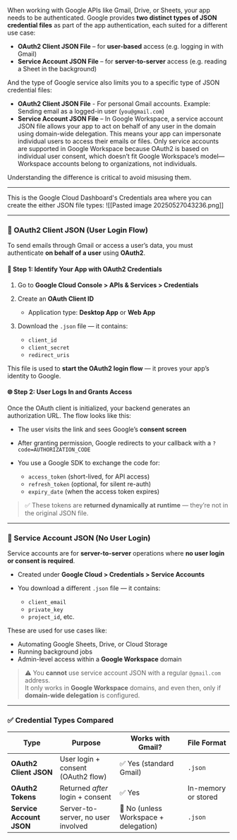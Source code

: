 When working with Google APIs like Gmail, Drive, or Sheets, your app needs to be authenticated. Google provides **two distinct types of JSON credential files** as part of the app authentication, each suited for a different use case:

- **OAuth2 Client JSON File** – for **user-based** access (e.g. logging in with Gmail)
- **Service Account JSON File** – for **server-to-server** access (e.g. reading a Sheet in the background)

And the type of Google service also limits you to a specific type of JSON credential files:
- **OAuth2 Client JSON File** - For personal Gmail accounts. Example: Sending email as a logged-in user (`you@gmail.com`)
- **Service Account JSON File** – In Google Workspace, a service account JSON file allows your app to act on behalf of any user in the domain using domain-wide delegation. This means your app can impersonate individual users to access their emails or files. Only service accounts are supported in Google Workspace because OAuth2 is based on individual user consent, which doesn’t fit Google Workspace’s model—Workspace accounts belong to organizations, not individuals.

Understanding the difference is critical to avoid misusing them.

---

This is the Google Cloud Dashboard's Credentials area where you can create the either JSON file types:
![[Pasted image 20250527043236.png]]

---

### 🔐 OAuth2 Client JSON (User Login Flow)

To send emails through Gmail or access a user’s data, you must authenticate **on behalf of a user** using **OAuth2**.

#### 📝 Step 1: Identify Your App with OAuth2 Credentials

1. Go to **Google Cloud Console > APIs & Services > Credentials**
    
2. Create an **OAuth Client ID**
    
    - Application type: **Desktop App** or **Web App**
        
3. Download the `.json` file — it contains:
    
    - `client_id`
    - `client_secret`
    - `redirect_uris`

This file is used to **start the OAuth2 login flow** — it proves your app’s identity to Google.

#### 🌐 Step 2: User Logs In and Grants Access

Once the OAuth client is initialized, your backend generates an authorization URL. The flow looks like this:

- The user visits the link and sees Google’s **consent screen**
    
- After granting permission, Google redirects to your callback with a `?code=AUTHORIZATION_CODE`
    
- You use a Google SDK to exchange the code for:
    
    - `access_token` (short-lived, for API access)
    - `refresh_token` (optional, for silent re-auth)
    - `expiry_date` (when the access token expires)
        

> ✅ These tokens are **returned dynamically at runtime** — they’re not in the original JSON file.

---

### 🛑 Service Account JSON (No User Login)

Service accounts are for **server-to-server** operations where **no user login or consent is required**.

- Created under **Google Cloud > Credentials > Service Accounts**
    
- You download a different `.json` file — it contains:
    
    - `client_email`
    - `private_key`
    - `project_id`, etc.
        

These are used for use cases like:

- Automating Google Sheets, Drive, or Cloud Storage
- Running background jobs
- Admin-level access within a **Google Workspace** domain
    

> ⚠️ You **cannot** use service account JSON with a regular `@gmail.com` address.  
> It only works in **Google Workspace** domains, and even then, only if **domain-wide delegation** is configured.

---

### ✅ Credential Types Compared

|Type|Purpose|Works with Gmail?|File Format|
|---|---|---|---|
|**OAuth2 Client JSON**|User login + consent (OAuth2 flow)|✅ Yes (standard Gmail)|`.json`|
|**OAuth2 Tokens**|Returned _after_ login + consent|✅ Yes|In-memory or stored|
|**Service Account JSON**|Server-to-server, no user involved|🚫 No (unless Workspace + delegation)|`.json`|
